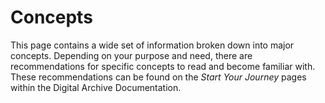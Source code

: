 # Concepts

This page contains a wide set of information broken down into major concepts. Depending on your purpose and need, there are recommendations for specific concepts to read and become familiar with. These recommendations can be found on the *Start Your Journey* pages within the Digital Archive Documentation.